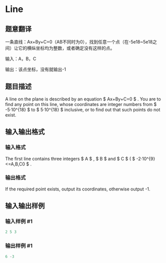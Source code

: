 # Line

## 题意翻译

一条直线：Ax+By+C=0（AB不同时为0），找到任意一个点（在-5e18~5e18之间）让它的横纵坐标均为整数，或者确定没有这样的点。

输入：A，B，C

输出：该点坐标，没有就输出-1

## 题目描述

A line on the plane is described by an equation $ Ax+By+C=0 $ . You are to find any point on this line, whose coordinates are integer numbers from $ -5·10^{18} $ to $ 5·10^{18} $ inclusive, or to find out that such points do not exist.

## 输入输出格式

### 输入格式

The first line contains three integers $ A $ , $ B $ and $ C $ ( $ -2·10^{9}<=A,B,C0 $ .

### 输出格式

If the required point exists, output its coordinates, otherwise output -1.

## 输入输出样例

### 输入样例 #1

```cpp
2 5 3

```
### 输出样例 #1

```cpp
6 -3

```
